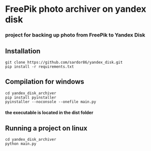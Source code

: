 # FreePik photo archiver on yandex disk

### project for backing up photo from FreePik to Yandex Disk

## Installation

```
git clone https://github.com/sardor86/yandex_disk.git
pip install -r requirements.txt
```

## Compilation for windows
```
cd yandex_disk_archiver
pip install pyinstaller
pyinstaller --noconsole --onefile main.py
```
#### the executable is located in the dist folder

## Running a project on linux
```
cd yandex_disk_archiver
python main.py
```
